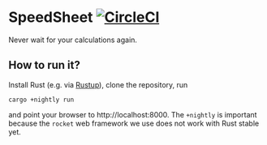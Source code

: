 # SpeedSheet [![CircleCI](https://circleci.com/gh/hurryabit/speedsheet/tree/master.svg?style=svg&circle-token=ac9025c30bdf4122797a0c082e0172f4dac615fa)](https://circleci.com/gh/hurryabit/speedsheet/tree/master)

Never wait for your calculations again.

## How to run it?

Install Rust (e.g. via [Rustup](https://rustup.rs)), clone the repository, run
```
cargo +nightly run
```
and point your browser to http://localhost:8000. The `+nightly` is important
because the `rocket` web framework we use does not work with Rust stable yet.
